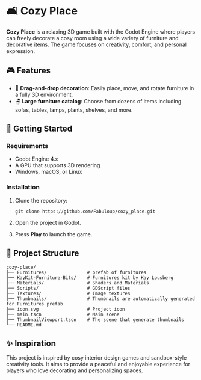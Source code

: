 # 🛋️ Cozy Place

**Cozy Place** is a relaxing 3D game built with the Godot Engine where players can freely decorate a cosy room using a wide variety of furniture and decorative items. The game focuses on creativity, comfort, and personal expression.

## 🎮 Features

- 🧩 **Drag-and-drop decoration**: Easily place, move, and rotate furniture in a fully 3D environment.
- 🪑 **Large furniture catalog**: Choose from dozens of items including sofas, tables, lamps, plants, shelves, and more.

## 🚀 Getting Started

### Requirements

- Godot Engine 4.x
- A GPU that supports 3D rendering
- Windows, macOS, or Linux

### Installation

1. Clone the repository:
   
   ```shell
   git clone https://github.com/Fabuloup/cozy_place.git
   ```

2. Open the project in Godot.

3. Press **Play** to launch the game.

## 🧱 Project Structure

```
cozy-place/
├── Furnitures/               # prefab of furnitures
├── KayKit-Furniture-Bits/    # Furnitures kit by Kay Lousberg
├── Materials/                # Shaders and Materials
├── Scripts/                  # GDScript files
├── Textures/                 # Image textures
├── Thumbnails/               # Thumbnails are automatically generated for Furnitures prefab
├── icon.svg                  # Project icon
├── main.tscn                 # Main scene
├── ThumbnailViewport.tscn    # The scene that generate thumbnails
└── README.md
```

## ✨ Inspiration

This project is inspired by cosy interior design games and sandbox-style creativity tools. It aims to provide a peaceful and enjoyable experience for players who love decorating and personalizing spaces.

## 